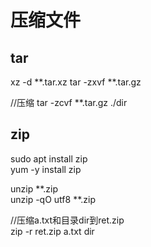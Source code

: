 # 压缩文件

## tar
xz -d **.tar.xz 
tar -zxvf  **.tar.gz

//压缩
tar -zcvf **.tar.gz ./dir

## zip

sudo apt install zip  
yum -y install zip

unzip  **.zip  
unzip -qO utf8 **.zip

//压缩a.txt和目录dir到ret.zip  
zip -r ret.zip a.txt dir
